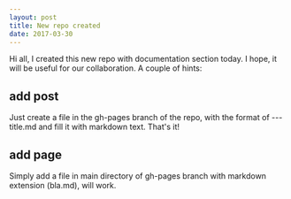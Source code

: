 ```yaml
---
layout: post
title: New repo created
date: 2017-03-30
---
```


Hi all, I created this new repo with documentation section today. I hope, it will be useful for our collaboration. A couple of hints:

## add post

Just create a file in the gh-pages branch of the repo, with the format of <YEAR>-<MONTH>-<DAY>-title.md and fill it with markdown text. That's it!

## add page

Simply add a file in main directory of gh-pages branch with markdown extension (bla.md), will work.


